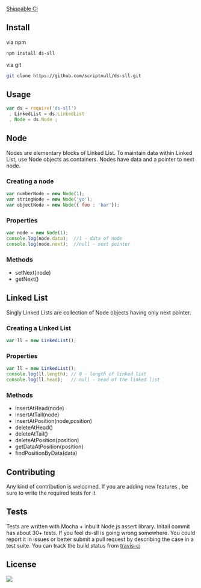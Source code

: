 [Shippable CI](https://app.shippable.com/projects/5670fd691895ca4474666b0a)

## Install 

via npm 
```bash
npm install ds-sll
```
via git
```bash
git clone https://github.com/scriptnull/ds-sll.git
```
## Usage 
```javascript
var ds = require('ds-sll')
 , LinkedList = ds.LinkedList
 , Node = ds.Node ;
```

## Node
Nodes are elementary blocks of Linked List. To maintain data within Linked List, use Node objects as containers. Nodes have data and a pointer to next node.

### Creating a node 
```javascript 
var numberNode = new Node(1);
var stringNode = new Node('yo');
var objectNode = new Node({ foo : 'bar'});
```

### Properties
```javascript 
var node = new Node(1);
console.log(node.data);  //1 - data of node
console.log(node.next);  //null - next pointer
```

### Methods
- setNext(node) 
- getNext()

## Linked List
Singly Linked Lists are collection of Node objects having only next pointer.

### Creating a Linked List 
```javascript
var ll = new LinkedList();
```

### Properties
```javascript
var ll = new LinkedList();
console.log(ll.length); // 0 - length of linked list
console.log(ll.head);   // null - head of the linked list
```

### Methods 
- insertAtHead(node)
- insertAtTail(node)
- insertAtPosition(node,position)
- deleteAtHead()
- deleteAtTail()
- deleteAtPosition(position)
- getDataAtPosition(position)
- findPositionByData(data)

## Contributing
Any kind of contribution is welcomed. If you are adding new features , be sure to write the required tests for it.

## Tests
Tests are written with Mocha + inbuilt Node.js assert library.
Initail commit has about 30+ tests. If you feel ds-sll is going wrong somewhere. You could report it in issues or better submit a pull request by describing the case in a test suite. 
You can track the build status from [travis-ci](https://travis-ci.org/scriptnull/ds-sll)

## License
![](https://raw.githubusercontent.com/scriptnull/bagpack/master/GPL.png)
